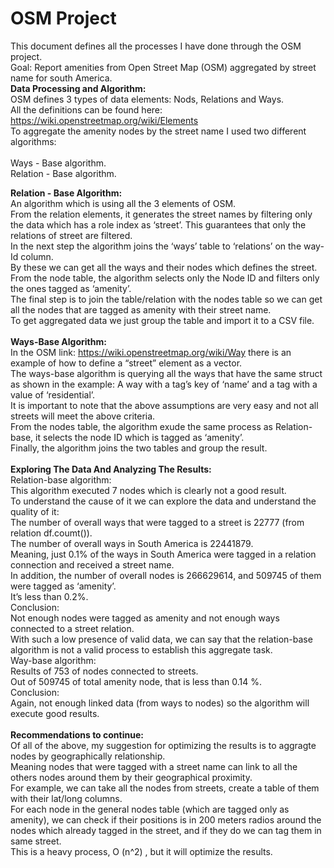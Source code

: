 # OSM Project
This document defines all the processes I have done through the OSM project.<br>
Goal: Report amenities from Open Street Map (OSM) aggregated by street name for south America.<br>
**Data Processing and Algorithm:** <br>
OSM defines 3 types of data elements: Nods, Relations and Ways.<br>
All the definitions can be found here:<br>
https://wiki.openstreetmap.org/wiki/Elements<br>
To aggregate the amenity nodes by the street name I used two different algorithms:<br>
<br>
Ways - Base algorithm.<br>
Relation - Base algorithm.<br>

**Relation - Base Algorithm:**<br>
An algorithm which is using all the 3 elements of OSM.<br>
From the relation elements, it generates the street names by filtering only the data which has a role index as ‘street’. This guarantees that only the relations of street are filtered.<br>
In the next step the algorithm joins the ‘ways’ table to ‘relations’ on the way-Id column.<br>
By these we can get all the ways and their nodes which defines the street.<br>
From the node table, the algorithm selects only the Node ID and filters only the ones tagged as ‘amenity’.<br>
The final step is to join the table/relation with the nodes table so we can get all the nodes that are tagged as amenity with their street name.<br>
To get aggregated data we just group the table and import it to a CSV file.<br>
 <br>
**Ways-Base Algorithm:**<br>
In the OSM link: https://wiki.openstreetmap.org/wiki/Way there is an example of how to define a “street” element as a vector.<br>
The ways-base algorithm is querying all the ways that have the same struct as shown in the example: A way with a tag’s key of ‘name’ and a tag with a value of ‘residential’.<br>
It is important to note that the above assumptions are very easy and not all streets will meet the above criteria.<br>
From the nodes table, the algorithm exude the same process as Relation-base, it selects the node ID which is tagged as ‘amenity’.<br>
Finally, the algorithm joins the two tables and group the result.<br>
 <br>
**Exploring The Data And Analyzing The Results:**<br>
Relation-base algorithm:<br>
This algorithm executed 7 nodes which is clearly not a good result.<br>
To understand the cause of it we can explore the data and understand the quality of it:<br>
The number of overall ways that were tagged to a street is 22777 (from relation df.coumt()).<br>
The number of overall ways in South America is 22441879.<br>
Meaning, just 0.1% of the ways in South America were tagged in a relation connection and received a street name.<br>
In addition, the number of overall nodes is 266629614, and 509745 of them were tagged as ‘amenity’.<br>
It’s less than 0.2%.<br>
Conclusion:<br>
Not enough nodes were tagged as amenity and not enough ways connected to a street relation.<br>
With such a low presence of valid data, we can say that the relation-base algorithm is not a valid process to establish this aggregate task.<br>
Way-base algorithm:<br>
Results of 753 of nodes connected to streets.<br>
Out of 509745 of total amenity node, that is less than 0.14 %.<br>
Conclusion:<br>
Again, not enough linked data (from ways to nodes) so the algorithm will execute good results. <br>
<br>
**Recommendations to continue:**<br>
Of all of the above, my suggestion for optimizing the results is to aggragte nodes by geographically relationship.<br>
Meaning nodes that were tagged with a street name can link to all the others nodes around them by their geographical proximity.<br>
For example, we can take all the nodes from streets, create a table of them with their lat/long columns.<br>
For each node in the general nodes table (which are tagged only as amenity), we can check if their positions is in 200 meters radios around the nodes which already tagged in the street, and if they do we can tag them in same street.<br>
This is a heavy process, O (n^2) , but it will optimize the results.<br>
